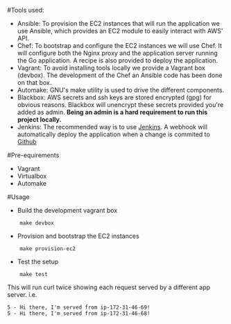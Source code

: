 #Tools used:
- Ansible: To provision the EC2 instances that will run the application we use Ansible, which provides an EC2 module to easily interact with AWS' API.
- Chef: To bootstrap and configure the EC2 instances we will use Chef. It will configure both the Nginx proxy and the application server running the Go application. A recipe is also provided to deploy the application.
- Vagrant: To avoid installing tools locally we provide a Vagrant box (devbox). The development of the Chef an Ansible code has been done on that box.
- Automake: GNU's make utility is used to drive the different components. 
- Blackbox: AWS secrets and ssh keys are stored encrypted (gpg) for obvious reasons. Blackbox will unencrypt these secrets provided you're added as admin. **Being an admin is a hard requirement to run this project locally.**
- Jenkins: The recommended way is to use [Jenkins](http://jenkins.dev.midax.io:8080). A webhook will automatically deploy the application when a change is commited to [Github](https://github.com/urtens/golang)

#Pre-equirements 
- Vagrant
- Virtualbox
- Automake

#Usage
* Build the development vagrant box
```
    make devbox
```

* Provision and bootstrap the EC2 instances
```
    make provision-ec2
```

* Test the setup
```
    make test
```
This will run curl twice showing each request served by a different app server.
i.e.
```
5 - Hi there, I'm served from ip-172-31-46-69!
5 - Hi there, I'm served from ip-172-31-46-68!
```
